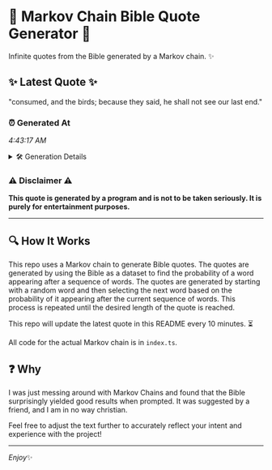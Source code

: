 # 📖 Markov Chain Bible Quote Generator 📖

Infinite quotes from the Bible generated by a Markov chain. ✨

## ✨ Latest Quote ✨
"consumed, and the birds; because they said, he shall not see our last end."

### ⏰ Generated At
*4:43:17 AM*

<details>
    <summary>🛠️ Generation Details</summary>
    <p>
        <strong>🌱 Seed:</strong> consumed,<br>
        <strong>🔄 Iterations:</strong> 13<br>
        <strong>📜 Context History:</strong><br>[ consumed, ]: and<br>[ consumed,, and ]: the<br>[ consumed,, and, the ]: birds;<br>[ consumed,, and, the, birds; ]: because<br>[ consumed,, and, the, birds;, because ]: they<br>[ consumed,, and, the, birds;, because, they ]: said,<br>[ and, the, birds;, because, they, said, ]: he<br>[ the, birds;, because, they, said,, he ]: shall<br>[ birds;, because, they, said,, he, shall ]: not<br>[ because, they, said,, he, shall, not ]: see<br>[ they, said,, he, shall, not, see ]: our<br>[ said,, he, shall, not, see, our ]: last<br>[ he, shall, not, see, our, last ]: end.<br>
    </p>
</details>

### ⚠️ Disclaimer ⚠️
**This quote is generated by a program and is not to be taken seriously. It is purely for entertainment purposes.**

---

## 🔍 How It Works

This repo uses a Markov chain to generate Bible quotes. The quotes are generated by using the Bible as a dataset to find the probability of a word appearing after a sequence of words. The quotes are generated by starting with a random word and then selecting the next word based on the probability of it appearing after the current sequence of words. This process is repeated until the desired length of the quote is reached.

This repo will update the latest quote in this README every 10 minutes. ⏳

All code for the actual Markov chain is in `index.ts`.

## ❓ Why

I was just messing around with Markov Chains and found that the Bible surprisingly yielded good results when prompted. 
It was suggested by a friend, and I am in no way christian.

Feel free to adjust the text further to accurately reflect your intent and experience with the project!

---

*Enjoy*✨
